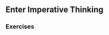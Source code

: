 ## Enter Imperative Thinking


### Exercises

<!-- vim: set fenc=utf-8 spell spl=en ts=4 sw=4 et filetype=markdown : -->
